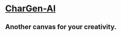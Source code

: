 <a href="https://git.heroku.com/chargenai.git"><h1>CharGen-AI</h1></a>

## Another canvas for your creativity.

